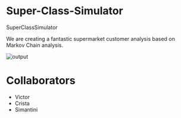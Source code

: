 # Super-Class-Simulator

SuperClassSimulator

We are creating a fantastic supermarket customer analysis based on Markov Chain analysis.



![output](https://user-images.githubusercontent.com/121929719/222553436-c82d2a47-9762-4923-8093-1d379ef5426e.gif)

# Collaborators

- Victor
- Crista
- Simantini
